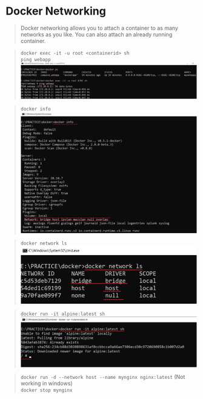 # Docker Networking
> Docker networking allows you to attach a container to as many networks as you like. You can also attach an already running container.

> `docker exec -it -u root <containerid> sh`\
> `ping webapp`\
![ping-container](../screenshots/ping-container.png)

> `docker info`\
![docker_network_driver](../screenshots/docker_network_driver.png)

> `docker network ls`\
![docker_default_network_driver](../screenshots/docker_default_network_driver.png)

> `docker run -it alpine:latest sh`\
![docker_run_new_container_interactive_mode](../screenshots/docker_run_new_container_interactive_mode.png)


> `docker run -d --network host --name mynginx nginx:latest` (Not working in windows)\
> `docker stop mynginx`
